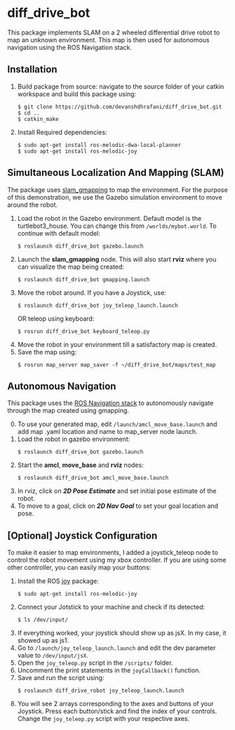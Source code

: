 
# diff_drive_bot

This package implements SLAM on a 2 wheeled differential drive robot to map an unknown environment. This map is then used for autonomous navigation using the ROS Navigation stack.

## Installation
1. Build package from source: navigate to the source folder of your catkin workspace and build this package using:
	```
	$ git clone https://github.com/devanshdhrafani/diff_drive_bot.git
	$ cd ..
	$ catkin_make
	```
2. Install Required dependencies:
	```
	$ sudo apt-get install ros-melodic-dwa-local-planner
	$ sudo apt-get install ros-melodic-joy
	```

## Simultaneous Localization And Mapping (SLAM)

The package uses [slam_gmapping](http://wiki.ros.org/slam_gmapping) to map the environment. For the purpose of this demonstration, we use the Gazebo simulation environment to move around the robot. 
1. Load the robot in the Gazebo environment. Default model is the turtlebot3_house. You can change this from ```/worlds/mybot.world```. To continue with default model:
	```
	$ roslaunch diff_drive_bot gazebo.launch 
	```
2. Launch the **slam_gmapping** node. This will also start **rviz** where you can visualize the map being created:
	```
	$ roslaunch diff_drive_bot gmapping.launch
	```
3. Move the robot around. If you have a Joystick, use:
	 ```
	 $ roslaunch diff_drive_bot joy_teleop_launch.launch
	 ```
	 OR 
	 teleop using keyboard:
	 ```
	 $ rosrun diff_drive_bot keyboard_teleop.py 
	 ```
4. Move the robot in your environment till a satisfactory map is created. 
5. Save the map using:
	```
	$ rosrun map_server map_saver -f ~/diff_drive_bot/maps/test_map
	```
	
## Autonomous Navigation
This package uses the [ROS Navigation stack](http://wiki.ros.org/navigation) to autonomously navigate through the map created using gmapping. 
  
0. To use your generated map, edit ```/launch/amcl_move_base.launch``` and add map .yaml location and name to map_server node launch.
1. Load the robot in gazebo environment:
	```
	$ roslaunch diff_drive_bot gazebo.launch 
	```
2. Start the **amcl**, **move_base** and **rviz** nodes:
	```
	$ roslaunch diff_drive_bot amcl_move_base.launch
	```
3. In rviz, click on ***2D Pose Estimate*** and set initial pose estimate of the robot.
4. To move to a goal, click on ***2D Nav Goal*** to set your goal location and pose.  

##  [Optional] Joystick Configuration 

To make it easier to map environments, I added a joystick_teleop node to control the robot movement using my xbox controller. If you are using some other controller, you can easily map your buttons:

1. Install the ROS [joy](http://wiki.ros.org/joy) package:
	``` 
    $ sudo apt-get install ros-melodic-joy
    ``` 
2. Connect your Jotstick to your machine and check if its detected:
	```	
    $ ls /dev/input/
    ```
3. If everything worked, your joystick should show up as jsX. In my case, it showed up as js1.
4. Go to ```/launch/joy_teleop_launch.launch``` and edit the dev parameter value to ```/dev/input/jsX```.
5. Open the ```joy_teleop.py``` script in the ```/scripts/``` folder.
6.  Uncomment the print statements in the ```joyCallback()``` function.
7. Save and run the script using:
	```
    $ roslaunch diff_drive_robot joy_teleop_launch.launch 
    ```
8. You will see 2 arrays corresponding to the axes and buttons of your Joystick. Press each button/stick and find the index of your controls. Change the ```joy_teleop.py``` script with your respective axes.
